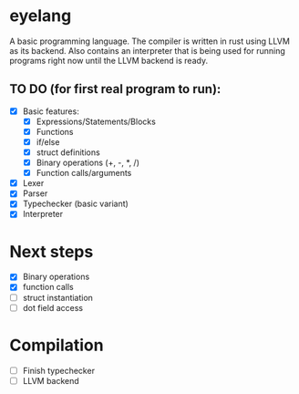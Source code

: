 # eyelang
A basic programming language. The compiler is written in rust using LLVM as its backend.
Also contains an interpreter that is being used for running programs right now until the LLVM backend is ready.

## TO DO (for first real program to run):
- [x] Basic features:
    - [x] Expressions/Statements/Blocks
    - [x] Functions
    - [x] if/else
    - [x] struct definitions
    - [x] Binary operations (+, -, *, /)
    - [x] Function calls/arguments
- [x] Lexer
- [x] Parser
- [x] Typechecker (basic variant)
- [x] Interpreter

# Next steps
- [x] Binary operations
- [x] function calls
- [ ] struct instantiation
- [ ] dot field access

# Compilation
- [ ] Finish typechecker
- [ ] LLVM backend